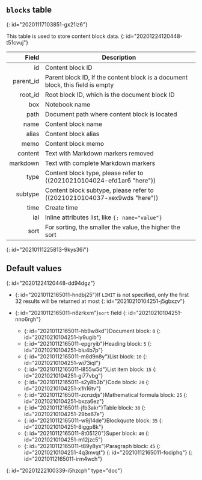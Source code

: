 ## `blocks` table
{: id="20201117103851-gx21lz6"}

This table is used to store content block data.
{: id="20201224120448-t51cvuj"}

|     Field | Description                                                                    |
| ----------: | -------------------------------------------------------------------------------- |
|        id | Content block ID                                                               |
| parent_id | Parent block ID, If the content block is a document block, this field is empty |
|   root_id | Root block ID, which is the document block ID                                  |
|       box | Notebook name                                                                  |
|      path | Document path where content block is located                                   |
|      name | Content block name                                                             |
|     alias | Content block alias                                                            |
|      memo | Content block memo                                                             |
|   content | Text with Markdown markers removed                                             |
|  markdown | Text with complete Markdown markers                                            |
|      type | Content block type, please refer to ((20210210104024-efd1ar6 "here"))                 |
|   subtype | Content block subtype, please refer to ((20210210104037-xex9wds "here"))              |
|      time | Create time                                                                    |
|       ial | Inline attributes list, like  `{: name="value"}`                               |
|      sort | For sorting, the smaller the value, the higher the sort                        |
{: id="20210111225813-9kys36i"}

## Default values
{: id="20201224120448-dd94dgz"}

* {: id="20210112165011-hndbj25"}If `LIMIT` is not specified, only the first 32 results will be returned at most
  {: id="20210210104251-j5gbxzv"}
* {: id="20210112165011-n8zrkxm"}`sort` field
  {: id="20210210104251-nno6rgh"}

  * {: id="20210112165011-hb9w8kd"}Document block: `0`
    {: id="20210210104251-iy9ugib"}
  * {: id="20210112165011-epgryib"}Heading block: `5`
    {: id="20210210104251-blu4b7p"}
  * {: id="20210112165011-m8d9n8y"}List block: `10`
    {: id="20210210104251-wi73iql"}
  * {: id="20210112165011-l855w5d"}List item block: `15`
    {: id="20210210104251-gi77vbg"}
  * {: id="20210112165011-s2y8b3b"}Code block: `20`
    {: id="20210210104251-x1h16tv"}
  * {: id="20210112165011-zcnzdjs"}Mathematical formula block: `25`
    {: id="20210210104251-bxza6ez"}
  * {: id="20210112165011-jfb3akr"}Table block: `30`
    {: id="20210210104251-29bs67e"}
  * {: id="20210112165011-w9j14de"}Blockquote block: `35`
    {: id="20210210104251-8iggp8k"}
  * {: id="20210112165011-8t05120"}Super block: `40`
    {: id="20210210104251-m12jzc5"}
  * {: id="20210112165011-t89y8yx"}Paragraph block: `45`
    {: id="20210210104251-4q3mvqt"}
  {: id="20210112165011-fodiphq"}
{: id="20210112165011-irm4wch"}


{: id="20201222100339-i5hzcph" type="doc"}
